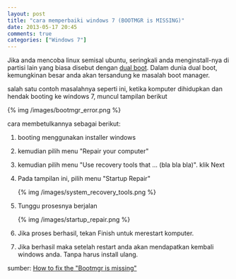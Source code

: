 ```yaml
---
layout: post
title: "cara memperbaiki windows 7 (BOOTMGR is MISSING)"
date: 2013-05-17 20:45
comments: true
categories: ["Windows 7"]
---
```


Jika anda mencoba linux semisal ubuntu, seringkali anda menginstall-nya di partisi lain yang biasa disebut dengan [dual boot](http://en.wikipedia.org/wiki/Multi_boot). Dalam dunia dual boot, kemungkinan besar anda akan tersandung ke masalah boot manager.

salah satu contoh masalahnya seperti ini, ketika komputer dihidupkan dan hendak booting ke windows 7, muncul tampilan berikut

{% img /images/bootmgr_error.png %}

cara membetulkannya sebagai berikut:

1. booting menggunakan installer windows
2. kemudian pilih menu "Repair your computer"
3. kemudian pilih menu "Use recovery tools that ... (bla bla bla)". klik Next
4. Pada tampilan ini, pilih menu "Startup Repair"

	{% img /images/system_recovery_tools.png %}

5. Tunggu prosesnya berjalan

	{% img /images/startup_repair.png %}

6. Jika proses berhasil, tekan Finish untuk merestart komputer.
7. Jika berhasil maka setelah restart anda akan mendapatkan kembali windows anda. Tanpa harus install ulang.

sumber: [How to fix the "Bootmgr is missing"](http://www.sevenforums.com/tutorials/104341-bootmgr-missing-fix.html)

